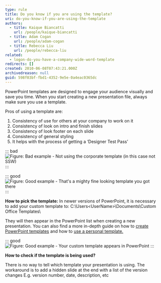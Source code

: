 ```yaml
---
type: rule
title: Do you know if you are using the template?
uri: do-you-know-if-you-are-using-the-template
authors:
  - title: Kaique Biancatti
    url: /people/kaique-biancatti
  - title: Adam Cogan
    url: /people/adam-cogan
  - title: Rebecca Liu
    url: /people/rebecca-liu
related:
  - logon-do-you-have-a-company-wide-word-template
redirects: []
created: 2010-06-08T07:43:21.000Z
archivedreason: null
guid: 598f03bf-fbd1-4352-9e5e-0a4eac0365dc
---
```


PowerPoint templates are designed to engage your audience visually and save you time. When you start creating a new presentation file, always make sure you use a template.   

<!--endintro-->

Pros of using a template are:

1. Consistency of use for others at your company to work on it
2. Consistency of look on intro and finish slides
3. Consistency of look footer on each slide
4. Consistency of general styling
5. It helps with the process of getting a ‘Designer Test Pass’

::: bad
![Figure: Bad example - Not using the corporate template (in this case not SSW)](bad_cover.gif)
:::

::: good
![Figure: Good example - That's a mighty fine looking template you got there](goodcoverv2.png)
:::

**How to pick the template:** 
In newer versions of PowerPoint, it is necessary to add your custom template to:
C:\Users&lt;UserName&gt;\Documents\Custom Office Templates\

They will then appear in the PowerPoint list when creating a new presentation. You can also find a more in-depth guide on how to [create PowerPoint templates](https://support.microsoft.com/en-us/office/create-and-save-a-powerpoint-template-ee4429ad-2a74-4100-82f7-50f8169c8aca) and how to [use a personal template.](https://support.microsoft.com/en-us/office/use-a-personal-template-to-create-a-new-powerpoint-presentation-71262c90-1447-4109-90f3-eb84f9d06c98)

::: good
![Figure: Good example - Your custom template appears in PowerPoint](DefaultTheme.png)
:::

**How to check if the template is being used?** 

There is no way to tell which template your presentation is using. The workaround is to add a hidden slide at the end with a list of the version changes E.g. version number, date, description, etc
